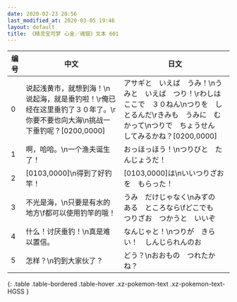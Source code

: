 ```yaml
---
date: 2020-02-23 20:56
last_modified_at: 2020-03-05 19:46
layout: default
title: 《精灵宝可梦 心金／魂银》文本 601
---
```

| 编号 | 中文 | 日文 |
| ---- | ---- | ---- |
| 0 | 说起浅黄市，就想到海！\n说起海，就是垂钓啦！\r俺已经在这里垂钓了３０年了。\r你要不要也向大海\n挑战一下垂钓呢？[0200,0000] | アサギと　いえば　うみ！\nうみと　いえば　つり！\rわしは　ここで　３０ねん\nつりを　しとるんだ\rきみも　うみに　むかって\nつりで　ちょうせん　してみるかね？[0200,0000] |
| 1 | 啊，哈哈。\n一个渔夫诞生了！ | おっほっほう！\nつりびと　たんじょうだ！ |
| 2 | [0103,0000]\n得到了好钓竿！ | [0103,0000]は\nいいつりざおを　もらった！ |
| 3 | 不光是海，\n只要是有水的地方\f都可以使用钓竿的哦！ | うみ　だけじゃなく\nみずの　ある　ところなら\fどこでも　つりざお　つかうと　いいぞ |
| 4 | 什么！讨厌垂钓！\n真是难以置信。 | なんじゃと！\nつりが　きらい！　しんじられんのお |
| 5 | 怎样？\n钓到大家伙了？ | どう？\nおおもの　つれたかね？ |
{: .table .table-bordered .table-hover .xz-pokemon-text .xz-pokemon-text-HGSS }